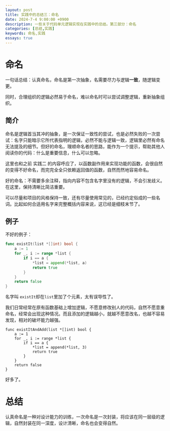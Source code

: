 ```yaml
---
layout: post
title: 实践中的总结三：命名
date: 2024-7-4 9:00:00 +0900
description: 一些关于代码单元逻辑实现在实践中的总结。第三部分：命名
categories: [总结,实践]
keywords: 命名,实践
essays: true  
---
```


# 命名

一句话总结：认真命名，命名是第一次抽象，名需要尽力与逻辑**一致**，随逻辑变更。

同时，合理组织的逻辑必然易于命名，难以命名时可以尝试调整逻辑，重新抽象组织。

## 简介

命名是逻辑首当其冲的抽象，是一次保证一致性的尝试，也是必然失败的一次尝试：名字只能暗示它所代表指明的逻辑，必然不能与逻辑一致，逻辑里必然有命名无法提及的细节。但好的命名，理顺命名者的思路，能作为一个提示，帮助其他人阅读你的代码：什么是重要信息，什么可以忽略。

这里也和之前 实践二 的内容呼应了，以函数副作用来实现功能的函数，会很自然的变得不好命名，而完完全全只依赖返回值的函数，自然而然地容易命名。

好的命名：不需要多余注释，指向内容不包含名字里没有的逻辑，不会引发歧义。在这里，保持清晰比简洁重要。

可以尽量和项目的风格保持一致，还有尽量使用常见的，已经约定俗成的一些名词。比起如何合适用名字来完整概括内容来说，这已经是细枝末节了。

## 例子

不好的例子：

```go
func existIt(list *[]int) bool {
	a := 1
	for _, i := range *list {
		if i == a {
			*list = append(*list, a)
			return true
		}
	}
	return false
}
```

名字叫 `existIt`却在`list`里加了个元素，太有误导性了。

我们日常经常在原有函数基础上增加逻辑，不愿意修改别人的代码，自然不愿意重命名，经常会出现这种情况。而且添加的逻辑越小，就越不愿意改名，也越不容易发现，相对的破坏能力越强。

```
func existItAndAdd(list *[]int) bool {
	a := 1
	for _, i := range *list {
		if i == a {
			*list = append(*list, 3)
			return true
		}
	}
	return false
}
```

好多了。

# 总结

认真命名是一种对设计能力的训练，一次命名是一次封装，将应该在同一层级的逻辑，自然封装在同一深度，设计清晰，命名也会变得自然。
